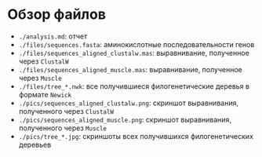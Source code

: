 # Обзор файлов

- `./analysis.md`: отчет
- `./files/sequences.fasta`: аминокислотные последовательности генов
- `./files/sequences_aligned_clustalw.mas`: выравнивание, полученное через `ClustalW`
- `./files/sequences_aligned_muscle.mas`: выравнивание, полученное через `Muscle`
- `./files/tree_*.nwk`: все получившиеся филогенетические деревья в формате `Newick`
- `./pics/sequences_aligned_clustalw.png`: скриншот выравнивания, полученного через `ClustalW`
- `./pics/sequences_aligned_muscle.png`: скриншот выравнивания, полученного через `Muscle`
- `./pics/tree_*.jpg`: скриншоты всех получившихся филогенетических деревьев